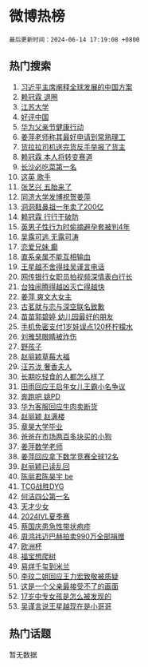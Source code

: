 # 微博热榜

`最后更新时间：2024-06-14 17:19:08 +0800`

## 热门搜索

1. [习近平主席阐释全球发展的中国方案](https://m.weibo.cn/search?containerid=100103type%3D1%26t%3D10%26q%3D%23%E4%B9%A0%E8%BF%91%E5%B9%B3%E4%B8%BB%E5%B8%AD%E9%98%90%E9%87%8A%E5%85%A8%E7%90%83%E5%8F%91%E5%B1%95%E7%9A%84%E4%B8%AD%E5%9B%BD%E6%96%B9%E6%A1%88%23&stream_entry_id=51&isnewpage=1&extparam=seat%3D1%26stream_entry_id%3D51%26c_type%3D51%26q%3D%2523%25E4%25B9%25A0%25E8%25BF%2591%25E5%25B9%25B3%25E4%25B8%25BB%25E5%25B8%25AD%25E9%2598%2590%25E9%2587%258A%25E5%2585%25A8%25E7%2590%2583%25E5%258F%2591%25E5%25B1%2595%25E7%259A%2584%25E4%25B8%25AD%25E5%259B%25BD%25E6%2596%25B9%25E6%25A1%2588%2523%26cate%3D10103%26dgr%3D0%26pos%3D0%26filter_type%3Drealtimehot%26display_time%3D1718356747%26pre_seqid%3D171835674729502749511)
1. [赖冠霖 退圈](https://m.weibo.cn/search?containerid=100103type%3D1%26t%3D10%26q%3D%E8%B5%96%E5%86%A0%E9%9C%96+%E9%80%80%E5%9C%88&stream_entry_id=31&isnewpage=1&extparam=seat%3D1%26stream_entry_id%3D31%26q%3D%25E8%25B5%2596%25E5%2586%25A0%25E9%259C%2596%2520%25E9%2580%2580%25E5%259C%2588%26realpos%3D1%26filter_type%3Drealtimehot%26c_type%3D31%26band_rank%3D1%26dgr%3D0%26cate%3D5001%26flag%3D16%26pos%3D0%26lcate%3D5001%26display_time%3D1718356747%26pre_seqid%3D171835674729502749511)
1. [江苏大学](https://m.weibo.cn/search?containerid=100103type%3D1%26t%3D10%26q%3D%E6%B1%9F%E8%8B%8F%E5%A4%A7%E5%AD%A6&stream_entry_id=31&isnewpage=1&extparam=seat%3D1%26stream_entry_id%3D31%26q%3D%25E6%25B1%259F%25E8%258B%258F%25E5%25A4%25A7%25E5%25AD%25A6%26realpos%3D2%26filter_type%3Drealtimehot%26c_type%3D31%26band_rank%3D2%26dgr%3D0%26cate%3D5001%26flag%3D16%26pos%3D1%26lcate%3D5001%26display_time%3D1718356747%26pre_seqid%3D171835674729502749511)
1. [好评中国](https://m.weibo.cn/search?containerid=100103type%3D1%26t%3D10%26q%3D%23%E5%A5%BD%E8%AF%84%E4%B8%AD%E5%9B%BD%23&stream_entry_id=31&isnewpage=1&extparam=seat%3D1%26stream_entry_id%3D31%26q%3D%2523%25E5%25A5%25BD%25E8%25AF%2584%25E4%25B8%25AD%25E5%259B%25BD%2523%26realpos%3D3%26filter_type%3Drealtimehot%26c_type%3D31%26band_rank%3D3%26dgr%3D0%26cate%3D5001%26flag%3D1%26pos%3D2%26lcate%3D5001%26display_time%3D1718356747%26pre_seqid%3D171835674729502749511)
1. [华为父亲节健康行动](https://m.weibo.cn/search?containerid=100103type%3D1%26t%3D10%26q%3D%23%E5%8D%8E%E4%B8%BA%E7%88%B6%E4%BA%B2%E8%8A%82%E5%81%A5%E5%BA%B7%E8%A1%8C%E5%8A%A8%23&stream_entry_id=31&isnewpage=1&extparam=seat%3D1%26stream_entry_id%3D31%26q%3D%2523%25E5%258D%258E%25E4%25B8%25BA%25E7%2588%25B6%25E4%25BA%25B2%25E8%258A%2582%25E5%2581%25A5%25E5%25BA%25B7%25E8%25A1%258C%25E5%258A%25A8%2523%26adid%3D241663%26filter_type%3Drealtimehot%26dgr%3D0%26c_type%3D31%26band_rank%3D4%26cate%3D5001%26pos%3D3%26is_ad_pos%3D1%26topic_ad%3D1%26lcate%3D5001%26display_time%3D1718356747%26pre_seqid%3D171835674729502749511)
1. [姜萍老师称其最好申请到常熟理工](https://m.weibo.cn/search?containerid=100103type%3D1%26t%3D10%26q%3D%23%E5%A7%9C%E8%90%8D%E8%80%81%E5%B8%88%E7%A7%B0%E5%85%B6%E6%9C%80%E5%A5%BD%E7%94%B3%E8%AF%B7%E5%88%B0%E5%B8%B8%E7%86%9F%E7%90%86%E5%B7%A5%23&stream_entry_id=31&isnewpage=1&extparam=seat%3D1%26stream_entry_id%3D31%26q%3D%2523%25E5%25A7%259C%25E8%2590%258D%25E8%2580%2581%25E5%25B8%2588%25E7%25A7%25B0%25E5%2585%25B6%25E6%259C%2580%25E5%25A5%25BD%25E7%2594%25B3%25E8%25AF%25B7%25E5%2588%25B0%25E5%25B8%25B8%25E7%2586%259F%25E7%2590%2586%25E5%25B7%25A5%2523%26realpos%3D4%26filter_type%3Drealtimehot%26c_type%3D31%26band_rank%3D4%26dgr%3D0%26cate%3D5001%26flag%3D1%26pos%3D4%26lcate%3D5001%26display_time%3D1718356747%26pre_seqid%3D171835674729502749511)
1. [货拉拉司机送完货反手举报了货主](https://m.weibo.cn/search?containerid=100103type%3D1%26t%3D10%26q%3D%23%E8%B4%A7%E6%8B%89%E6%8B%89%E5%8F%B8%E6%9C%BA%E9%80%81%E5%AE%8C%E8%B4%A7%E5%8F%8D%E6%89%8B%E4%B8%BE%E6%8A%A5%E4%BA%86%E8%B4%A7%E4%B8%BB%23&stream_entry_id=31&isnewpage=1&extparam=seat%3D1%26stream_entry_id%3D31%26q%3D%2523%25E8%25B4%25A7%25E6%258B%2589%25E6%258B%2589%25E5%258F%25B8%25E6%259C%25BA%25E9%2580%2581%25E5%25AE%258C%25E8%25B4%25A7%25E5%258F%258D%25E6%2589%258B%25E4%25B8%25BE%25E6%258A%25A5%25E4%25BA%2586%25E8%25B4%25A7%25E4%25B8%25BB%2523%26realpos%3D5%26filter_type%3Drealtimehot%26c_type%3D31%26band_rank%3D5%26dgr%3D0%26cate%3D5001%26flag%3D32768%26pos%3D5%26lcate%3D5001%26display_time%3D1718356747%26pre_seqid%3D171835674729502749511)
1. [赖冠霖 本人将转变赛道](https://m.weibo.cn/search?containerid=100103type%3D1%26t%3D10%26q%3D%E8%B5%96%E5%86%A0%E9%9C%96+%E6%9C%AC%E4%BA%BA%E5%B0%86%E8%BD%AC%E5%8F%98%E8%B5%9B%E9%81%93&stream_entry_id=31&isnewpage=1&extparam=seat%3D1%26stream_entry_id%3D31%26q%3D%25E8%25B5%2596%25E5%2586%25A0%25E9%259C%2596%2520%25E6%259C%25AC%25E4%25BA%25BA%25E5%25B0%2586%25E8%25BD%25AC%25E5%258F%2598%25E8%25B5%259B%25E9%2581%2593%26realpos%3D6%26filter_type%3Drealtimehot%26c_type%3D31%26band_rank%3D6%26dgr%3D0%26cate%3D5001%26flag%3D16%26pos%3D6%26lcate%3D5001%26display_time%3D1718356747%26pre_seqid%3D171835674729502749511)
1. [长沙必吃菜第一名](https://m.weibo.cn/search?containerid=100103type%3D1%26t%3D10%26q%3D%23%E9%95%BF%E6%B2%99%E5%BF%85%E5%90%83%E8%8F%9C%E7%AC%AC%E4%B8%80%E5%90%8D%23&stream_entry_id=31&isnewpage=1&extparam=seat%3D1%26stream_entry_id%3D31%26q%3D%2523%25E9%2595%25BF%25E6%25B2%2599%25E5%25BF%2585%25E5%2590%2583%25E8%258F%259C%25E7%25AC%25AC%25E4%25B8%2580%25E5%2590%258D%2523%26adid%3D241488%26filter_type%3Drealtimehot%26dgr%3D0%26c_type%3D31%26band_rank%3D7%26cate%3D5001%26pos%3D7%26is_ad_pos%3D1%26topic_ad%3D1%26lcate%3D5001%26display_time%3D1718356747%26pre_seqid%3D171835674729502749511)
1. [这英 歌手](https://m.weibo.cn/search?containerid=100103type%3D1%26t%3D10%26q%3D%E8%BF%99%E8%8B%B1+%E6%AD%8C%E6%89%8B&stream_entry_id=31&isnewpage=1&extparam=seat%3D1%26stream_entry_id%3D31%26q%3D%25E8%25BF%2599%25E8%258B%25B1%2520%25E6%25AD%258C%25E6%2589%258B%26realpos%3D7%26filter_type%3Drealtimehot%26c_type%3D31%26band_rank%3D7%26dgr%3D0%26cate%3D5001%26flag%3D1%26pos%3D8%26lcate%3D5001%26display_time%3D1718356747%26pre_seqid%3D171835674729502749511)
1. [张艺兴 五胎来了](https://m.weibo.cn/search?containerid=100103type%3D1%26t%3D10%26q%3D%E5%BC%A0%E8%89%BA%E5%85%B4+%E4%BA%94%E8%83%8E%E6%9D%A5%E4%BA%86&stream_entry_id=31&isnewpage=1&extparam=seat%3D1%26stream_entry_id%3D31%26q%3D%25E5%25BC%25A0%25E8%2589%25BA%25E5%2585%25B4%2520%25E4%25BA%2594%25E8%2583%258E%25E6%259D%25A5%25E4%25BA%2586%26realpos%3D8%26filter_type%3Drealtimehot%26c_type%3D31%26band_rank%3D8%26dgr%3D0%26cate%3D5001%26flag%3D16%26pos%3D9%26lcate%3D5001%26display_time%3D1718356747%26pre_seqid%3D171835674729502749511)
1. [同济大学发博祝贺姜萍](https://m.weibo.cn/search?containerid=100103type%3D1%26t%3D10%26q%3D%23%E5%90%8C%E6%B5%8E%E5%A4%A7%E5%AD%A6%E5%8F%91%E5%8D%9A%E7%A5%9D%E8%B4%BA%E5%A7%9C%E8%90%8D%23&stream_entry_id=31&isnewpage=1&extparam=seat%3D1%26stream_entry_id%3D31%26q%3D%2523%25E5%2590%258C%25E6%25B5%258E%25E5%25A4%25A7%25E5%25AD%25A6%25E5%258F%2591%25E5%258D%259A%25E7%25A5%259D%25E8%25B4%25BA%25E5%25A7%259C%25E8%2590%258D%2523%26realpos%3D9%26filter_type%3Drealtimehot%26c_type%3D31%26band_rank%3D9%26dgr%3D0%26cate%3D5001%26flag%3D0%26pos%3D10%26lcate%3D5001%26display_time%3D1718356747%26pre_seqid%3D171835674729502749511)
1. [洞洞鞋鼻祖一年卖了200亿](https://m.weibo.cn/search?containerid=100103type%3D1%26t%3D10%26q%3D%23%E6%B4%9E%E6%B4%9E%E9%9E%8B%E9%BC%BB%E7%A5%96%E4%B8%80%E5%B9%B4%E5%8D%96%E4%BA%86200%E4%BA%BF%23&stream_entry_id=31&isnewpage=1&extparam=seat%3D1%26stream_entry_id%3D31%26q%3D%2523%25E6%25B4%259E%25E6%25B4%259E%25E9%259E%258B%25E9%25BC%25BB%25E7%25A5%2596%25E4%25B8%2580%25E5%25B9%25B4%25E5%258D%2596%25E4%25BA%2586200%25E4%25BA%25BF%2523%26realpos%3D10%26filter_type%3Drealtimehot%26c_type%3D31%26band_rank%3D10%26dgr%3D0%26cate%3D5001%26flag%3D1%26pos%3D11%26lcate%3D5001%26display_time%3D1718356747%26pre_seqid%3D171835674729502749511)
1. [赖冠霖 行行干破防](https://m.weibo.cn/search?containerid=100103type%3D1%26t%3D10%26q%3D%E8%B5%96%E5%86%A0%E9%9C%96+%E8%A1%8C%E8%A1%8C%E5%B9%B2%E7%A0%B4%E9%98%B2&stream_entry_id=31&isnewpage=1&extparam=seat%3D1%26stream_entry_id%3D31%26q%3D%25E8%25B5%2596%25E5%2586%25A0%25E9%259C%2596%2520%25E8%25A1%258C%25E8%25A1%258C%25E5%25B9%25B2%25E7%25A0%25B4%25E9%2598%25B2%26realpos%3D11%26filter_type%3Drealtimehot%26c_type%3D31%26band_rank%3D11%26dgr%3D0%26cate%3D5001%26flag%3D1%26pos%3D12%26lcate%3D5001%26display_time%3D1718356747%26pre_seqid%3D171835674729502749511)
1. [英男子性行为时偷摘避孕套被判4年](https://m.weibo.cn/search?containerid=100103type%3D1%26t%3D10%26q%3D%23%E8%8B%B1%E7%94%B7%E5%AD%90%E6%80%A7%E8%A1%8C%E4%B8%BA%E6%97%B6%E5%81%B7%E6%91%98%E9%81%BF%E5%AD%95%E5%A5%97%E8%A2%AB%E5%88%A44%E5%B9%B4%23&stream_entry_id=31&isnewpage=1&extparam=seat%3D1%26stream_entry_id%3D31%26q%3D%2523%25E8%258B%25B1%25E7%2594%25B7%25E5%25AD%2590%25E6%2580%25A7%25E8%25A1%258C%25E4%25B8%25BA%25E6%2597%25B6%25E5%2581%25B7%25E6%2591%2598%25E9%2581%25BF%25E5%25AD%2595%25E5%25A5%2597%25E8%25A2%25AB%25E5%2588%25A44%25E5%25B9%25B4%2523%26realpos%3D12%26filter_type%3Drealtimehot%26c_type%3D31%26band_rank%3D12%26dgr%3D0%26cate%3D5001%26flag%3D2%26pos%3D13%26lcate%3D5001%26display_time%3D1718356747%26pre_seqid%3D171835674729502749511)
1. [吴露可逃 无露可涛](https://m.weibo.cn/search?containerid=100103type%3D1%26t%3D10%26q%3D%E5%90%B4%E9%9C%B2%E5%8F%AF%E9%80%83+%E6%97%A0%E9%9C%B2%E5%8F%AF%E6%B6%9B&stream_entry_id=31&isnewpage=1&extparam=seat%3D1%26stream_entry_id%3D31%26q%3D%25E5%2590%25B4%25E9%259C%25B2%25E5%258F%25AF%25E9%2580%2583%2520%25E6%2597%25A0%25E9%259C%25B2%25E5%258F%25AF%25E6%25B6%259B%26realpos%3D13%26filter_type%3Drealtimehot%26c_type%3D31%26band_rank%3D13%26dgr%3D0%26cate%3D5001%26flag%3D1%26pos%3D14%26lcate%3D5001%26display_time%3D1718356747%26pre_seqid%3D171835674729502749511)
1. [恋爱兄妹 癫](https://m.weibo.cn/search?containerid=100103type%3D1%26t%3D10%26q%3D%E6%81%8B%E7%88%B1%E5%85%84%E5%A6%B9+%E7%99%AB&stream_entry_id=31&isnewpage=1&extparam=seat%3D1%26stream_entry_id%3D31%26q%3D%25E6%2581%258B%25E7%2588%25B1%25E5%2585%2584%25E5%25A6%25B9%2520%25E7%2599%25AB%26realpos%3D14%26filter_type%3Drealtimehot%26c_type%3D31%26band_rank%3D14%26dgr%3D0%26cate%3D5001%26flag%3D0%26pos%3D15%26lcate%3D5001%26display_time%3D1718356747%26pre_seqid%3D171835674729502749511)
1. [直系亲属不能互相输血](https://m.weibo.cn/search?containerid=100103type%3D1%26t%3D10%26q%3D%23%E7%9B%B4%E7%B3%BB%E4%BA%B2%E5%B1%9E%E4%B8%8D%E8%83%BD%E4%BA%92%E7%9B%B8%E8%BE%93%E8%A1%80%23&stream_entry_id=31&isnewpage=1&extparam=seat%3D1%26stream_entry_id%3D31%26q%3D%2523%25E7%259B%25B4%25E7%25B3%25BB%25E4%25BA%25B2%25E5%25B1%259E%25E4%25B8%258D%25E8%2583%25BD%25E4%25BA%2592%25E7%259B%25B8%25E8%25BE%2593%25E8%25A1%2580%2523%26realpos%3D15%26filter_type%3Drealtimehot%26c_type%3D31%26band_rank%3D15%26dgr%3D0%26cate%3D5001%26flag%3D1%26pos%3D16%26lcate%3D5001%26display_time%3D1718356747%26pre_seqid%3D171835674729502749511)
1. [王星越不舍得挂吴谨言电话](https://m.weibo.cn/search?containerid=100103type%3D1%26t%3D10%26q%3D%23%E7%8E%8B%E6%98%9F%E8%B6%8A%E4%B8%8D%E8%88%8D%E5%BE%97%E6%8C%82%E5%90%B4%E8%B0%A8%E8%A8%80%E7%94%B5%E8%AF%9D%23&stream_entry_id=31&isnewpage=1&extparam=seat%3D1%26stream_entry_id%3D31%26q%3D%2523%25E7%258E%258B%25E6%2598%259F%25E8%25B6%258A%25E4%25B8%258D%25E8%2588%258D%25E5%25BE%2597%25E6%258C%2582%25E5%2590%25B4%25E8%25B0%25A8%25E8%25A8%2580%25E7%2594%25B5%25E8%25AF%259D%2523%26realpos%3D16%26filter_type%3Drealtimehot%26c_type%3D31%26band_rank%3D16%26dgr%3D0%26cate%3D5001%26flag%3D1%26pos%3D17%26lcate%3D5001%26display_time%3D1718356747%26pre_seqid%3D171835674729502749511)
1. [网传银行女职员拍视频深情表白行长](https://m.weibo.cn/search?containerid=100103type%3D1%26t%3D10%26q%3D%23%E7%BD%91%E4%BC%A0%E9%93%B6%E8%A1%8C%E5%A5%B3%E8%81%8C%E5%91%98%E6%8B%8D%E8%A7%86%E9%A2%91%E6%B7%B1%E6%83%85%E8%A1%A8%E7%99%BD%E8%A1%8C%E9%95%BF%23&stream_entry_id=31&isnewpage=1&extparam=seat%3D1%26stream_entry_id%3D31%26q%3D%2523%25E7%25BD%2591%25E4%25BC%25A0%25E9%2593%25B6%25E8%25A1%258C%25E5%25A5%25B3%25E8%2581%258C%25E5%2591%2598%25E6%258B%258D%25E8%25A7%2586%25E9%25A2%2591%25E6%25B7%25B1%25E6%2583%2585%25E8%25A1%25A8%25E7%2599%25BD%25E8%25A1%258C%25E9%2595%25BF%2523%26realpos%3D17%26filter_type%3Drealtimehot%26c_type%3D31%26band_rank%3D17%26dgr%3D0%26cate%3D5001%26flag%3D0%26pos%3D18%26lcate%3D5001%26display_time%3D1718356747%26pre_seqid%3D171835674729502749511)
1. [台独闹腾得越凶灭亡得越快](https://m.weibo.cn/search?containerid=100103type%3D1%26t%3D10%26q%3D%23%E5%8F%B0%E7%8B%AC%E9%97%B9%E8%85%BE%E5%BE%97%E8%B6%8A%E5%87%B6%E7%81%AD%E4%BA%A1%E5%BE%97%E8%B6%8A%E5%BF%AB%23&stream_entry_id=31&isnewpage=1&extparam=seat%3D1%26stream_entry_id%3D31%26q%3D%2523%25E5%258F%25B0%25E7%258B%25AC%25E9%2597%25B9%25E8%2585%25BE%25E5%25BE%2597%25E8%25B6%258A%25E5%2587%25B6%25E7%2581%25AD%25E4%25BA%25A1%25E5%25BE%2597%25E8%25B6%258A%25E5%25BF%25AB%2523%26realpos%3D18%26filter_type%3Drealtimehot%26c_type%3D31%26band_rank%3D18%26dgr%3D0%26cate%3D5001%26flag%3D1%26pos%3D19%26lcate%3D5001%26display_time%3D1718356747%26pre_seqid%3D171835674729502749511)
1. [姜萍 爽文大女主](https://m.weibo.cn/search?containerid=100103type%3D1%26t%3D10%26q%3D%E5%A7%9C%E8%90%8D+%E7%88%BD%E6%96%87%E5%A4%A7%E5%A5%B3%E4%B8%BB&stream_entry_id=31&isnewpage=1&extparam=seat%3D1%26stream_entry_id%3D31%26q%3D%25E5%25A7%259C%25E8%2590%258D%2520%25E7%2588%25BD%25E6%2596%2587%25E5%25A4%25A7%25E5%25A5%25B3%25E4%25B8%25BB%26realpos%3D19%26filter_type%3Drealtimehot%26c_type%3D31%26band_rank%3D19%26dgr%3D0%26cate%3D5001%26flag%3D1%26pos%3D20%26lcate%3D5001%26display_time%3D1718356747%26pre_seqid%3D171835674729502749511)
1. [古茗就与恋与深空联名致歉](https://m.weibo.cn/search?containerid=100103type%3D1%26t%3D10%26q%3D%23%E5%8F%A4%E8%8C%97%E5%B0%B1%E4%B8%8E%E6%81%8B%E4%B8%8E%E6%B7%B1%E7%A9%BA%E8%81%94%E5%90%8D%E8%87%B4%E6%AD%89%23&stream_entry_id=31&isnewpage=1&extparam=seat%3D1%26stream_entry_id%3D31%26q%3D%2523%25E5%258F%25A4%25E8%258C%2597%25E5%25B0%25B1%25E4%25B8%258E%25E6%2581%258B%25E4%25B8%258E%25E6%25B7%25B1%25E7%25A9%25BA%25E8%2581%2594%25E5%2590%258D%25E8%2587%25B4%25E6%25AD%2589%2523%26realpos%3D20%26filter_type%3Drealtimehot%26c_type%3D31%26band_rank%3D20%26dgr%3D0%26cate%3D5001%26flag%3D1%26pos%3D21%26lcate%3D5001%26display_time%3D1718356747%26pre_seqid%3D171835674729502749511)
1. [苗苗郭碧婷 幼儿园最好的朋友](https://m.weibo.cn/search?containerid=100103type%3D1%26t%3D10%26q%3D%E8%8B%97%E8%8B%97%E9%83%AD%E7%A2%A7%E5%A9%B7+%E5%B9%BC%E5%84%BF%E5%9B%AD%E6%9C%80%E5%A5%BD%E7%9A%84%E6%9C%8B%E5%8F%8B&stream_entry_id=31&isnewpage=1&extparam=seat%3D1%26stream_entry_id%3D31%26q%3D%25E8%258B%2597%25E8%258B%2597%25E9%2583%25AD%25E7%25A2%25A7%25E5%25A9%25B7%2520%25E5%25B9%25BC%25E5%2584%25BF%25E5%259B%25AD%25E6%259C%2580%25E5%25A5%25BD%25E7%259A%2584%25E6%259C%258B%25E5%258F%258B%26realpos%3D21%26filter_type%3Drealtimehot%26c_type%3D31%26band_rank%3D21%26dgr%3D0%26cate%3D5001%26flag%3D1%26pos%3D22%26lcate%3D5001%26display_time%3D1718356747%26pre_seqid%3D171835674729502749511)
1. [手机免密支付1岁娃误点120杯柠檬水](https://m.weibo.cn/search?containerid=100103type%3D1%26t%3D10%26q%3D%23%E6%89%8B%E6%9C%BA%E5%85%8D%E5%AF%86%E6%94%AF%E4%BB%981%E5%B2%81%E5%A8%83%E8%AF%AF%E7%82%B9120%E6%9D%AF%E6%9F%A0%E6%AA%AC%E6%B0%B4%23&stream_entry_id=31&isnewpage=1&extparam=seat%3D1%26stream_entry_id%3D31%26q%3D%2523%25E6%2589%258B%25E6%259C%25BA%25E5%2585%258D%25E5%25AF%2586%25E6%2594%25AF%25E4%25BB%25981%25E5%25B2%2581%25E5%25A8%2583%25E8%25AF%25AF%25E7%2582%25B9120%25E6%259D%25AF%25E6%259F%25A0%25E6%25AA%25AC%25E6%25B0%25B4%2523%26realpos%3D22%26filter_type%3Drealtimehot%26c_type%3D31%26band_rank%3D22%26dgr%3D0%26cate%3D5001%26flag%3D0%26pos%3D23%26lcate%3D5001%26display_time%3D1718356747%26pre_seqid%3D171835674729502749511)
1. [刘雅瑟眼睛被炸伤](https://m.weibo.cn/search?containerid=100103type%3D1%26t%3D10%26q%3D%23%E5%88%98%E9%9B%85%E7%91%9F%E7%9C%BC%E7%9D%9B%E8%A2%AB%E7%82%B8%E4%BC%A4%23&stream_entry_id=31&isnewpage=1&extparam=seat%3D1%26stream_entry_id%3D31%26q%3D%2523%25E5%2588%2598%25E9%259B%2585%25E7%2591%259F%25E7%259C%25BC%25E7%259D%259B%25E8%25A2%25AB%25E7%2582%25B8%25E4%25BC%25A4%2523%26realpos%3D23%26filter_type%3Drealtimehot%26c_type%3D31%26band_rank%3D23%26dgr%3D0%26cate%3D5001%26flag%3D0%26pos%3D24%26lcate%3D5001%26display_time%3D1718356747%26pre_seqid%3D171835674729502749511)
1. [野孩子](https://m.weibo.cn/search?containerid=100103type%3D1%26t%3D10%26q%3D%E9%87%8E%E5%AD%A9%E5%AD%90&stream_entry_id=31&isnewpage=1&extparam=seat%3D1%26stream_entry_id%3D31%26q%3D%25E9%2587%258E%25E5%25AD%25A9%25E5%25AD%2590%26realpos%3D24%26filter_type%3Drealtimehot%26c_type%3D31%26band_rank%3D24%26dgr%3D0%26cate%3D5001%26flag%3D1%26pos%3D25%26lcate%3D5001%26display_time%3D1718356747%26pre_seqid%3D171835674729502749511)
1. [赵丽颖草莓大福](https://m.weibo.cn/search?containerid=100103type%3D1%26t%3D10%26q%3D%23%E8%B5%B5%E4%B8%BD%E9%A2%96%E8%8D%89%E8%8E%93%E5%A4%A7%E7%A6%8F%23&stream_entry_id=31&isnewpage=1&extparam=seat%3D1%26stream_entry_id%3D31%26q%3D%2523%25E8%25B5%25B5%25E4%25B8%25BD%25E9%25A2%2596%25E8%258D%2589%25E8%258E%2593%25E5%25A4%25A7%25E7%25A6%258F%2523%26realpos%3D25%26filter_type%3Drealtimehot%26c_type%3D31%26band_rank%3D25%26dgr%3D0%26cate%3D5001%26flag%3D1%26pos%3D26%26lcate%3D5001%26display_time%3D1718356747%26pre_seqid%3D171835674729502749511)
1. [汪苏泷 奢香夫人](https://m.weibo.cn/search?containerid=100103type%3D1%26t%3D10%26q%3D%E6%B1%AA%E8%8B%8F%E6%B3%B7+%E5%A5%A2%E9%A6%99%E5%A4%AB%E4%BA%BA&stream_entry_id=31&isnewpage=1&extparam=seat%3D1%26stream_entry_id%3D31%26q%3D%25E6%25B1%25AA%25E8%258B%258F%25E6%25B3%25B7%2520%25E5%25A5%25A2%25E9%25A6%2599%25E5%25A4%25AB%25E4%25BA%25BA%26realpos%3D26%26filter_type%3Drealtimehot%26c_type%3D31%26band_rank%3D26%26dgr%3D0%26cate%3D5001%26flag%3D0%26pos%3D27%26lcate%3D5001%26display_time%3D1718356747%26pre_seqid%3D171835674729502749511)
1. [长期吃轻食的人都怎么样了](https://m.weibo.cn/search?containerid=100103type%3D1%26t%3D10%26q%3D%23%E9%95%BF%E6%9C%9F%E5%90%83%E8%BD%BB%E9%A3%9F%E7%9A%84%E4%BA%BA%E9%83%BD%E6%80%8E%E4%B9%88%E6%A0%B7%E4%BA%86%23&stream_entry_id=31&isnewpage=1&extparam=seat%3D1%26stream_entry_id%3D31%26q%3D%2523%25E9%2595%25BF%25E6%259C%259F%25E5%2590%2583%25E8%25BD%25BB%25E9%25A3%259F%25E7%259A%2584%25E4%25BA%25BA%25E9%2583%25BD%25E6%2580%258E%25E4%25B9%2588%25E6%25A0%25B7%25E4%25BA%2586%2523%26realpos%3D27%26filter_type%3Drealtimehot%26c_type%3D31%26band_rank%3D27%26dgr%3D0%26cate%3D5001%26flag%3D0%26pos%3D28%26lcate%3D5001%26display_time%3D1718356747%26pre_seqid%3D171835674729502749511)
1. [田雨回应王启年女儿王霸小名争议](https://m.weibo.cn/search?containerid=100103type%3D1%26t%3D10%26q%3D%23%E7%94%B0%E9%9B%A8%E5%9B%9E%E5%BA%94%E7%8E%8B%E5%90%AF%E5%B9%B4%E5%A5%B3%E5%84%BF%E7%8E%8B%E9%9C%B8%E5%B0%8F%E5%90%8D%E4%BA%89%E8%AE%AE%23&stream_entry_id=31&isnewpage=1&extparam=seat%3D1%26stream_entry_id%3D31%26q%3D%2523%25E7%2594%25B0%25E9%259B%25A8%25E5%259B%259E%25E5%25BA%2594%25E7%258E%258B%25E5%2590%25AF%25E5%25B9%25B4%25E5%25A5%25B3%25E5%2584%25BF%25E7%258E%258B%25E9%259C%25B8%25E5%25B0%258F%25E5%2590%258D%25E4%25BA%2589%25E8%25AE%25AE%2523%26realpos%3D28%26filter_type%3Drealtimehot%26c_type%3D31%26band_rank%3D28%26dgr%3D0%26cate%3D5001%26flag%3D1%26pos%3D29%26lcate%3D5001%26display_time%3D1718356747%26pre_seqid%3D171835674729502749511)
1. [奔跑吧 姚PD](https://m.weibo.cn/search?containerid=100103type%3D1%26t%3D10%26q%3D%E5%A5%94%E8%B7%91%E5%90%A7+%E5%A7%9APD&stream_entry_id=31&isnewpage=1&extparam=seat%3D1%26stream_entry_id%3D31%26q%3D%25E5%25A5%2594%25E8%25B7%2591%25E5%2590%25A7%2520%25E5%25A7%259APD%26realpos%3D29%26filter_type%3Drealtimehot%26c_type%3D31%26band_rank%3D29%26dgr%3D0%26cate%3D5001%26flag%3D0%26pos%3D30%26lcate%3D5001%26display_time%3D1718356747%26pre_seqid%3D171835674729502749511)
1. [华为客服回应牛肉卖断货](https://m.weibo.cn/search?containerid=100103type%3D1%26t%3D10%26q%3D%23%E5%8D%8E%E4%B8%BA%E5%AE%A2%E6%9C%8D%E5%9B%9E%E5%BA%94%E7%89%9B%E8%82%89%E5%8D%96%E6%96%AD%E8%B4%A7%23&stream_entry_id=31&isnewpage=1&extparam=seat%3D1%26stream_entry_id%3D31%26q%3D%2523%25E5%258D%258E%25E4%25B8%25BA%25E5%25AE%25A2%25E6%259C%258D%25E5%259B%259E%25E5%25BA%2594%25E7%2589%259B%25E8%2582%2589%25E5%258D%2596%25E6%2596%25AD%25E8%25B4%25A7%2523%26realpos%3D30%26filter_type%3Drealtimehot%26c_type%3D31%26band_rank%3D30%26dgr%3D0%26cate%3D5001%26flag%3D1%26pos%3D31%26lcate%3D5001%26display_time%3D1718356747%26pre_seqid%3D171835674729502749511)
1. [赵丽颖 赵满楼](https://m.weibo.cn/search?containerid=100103type%3D1%26t%3D10%26q%3D%E8%B5%B5%E4%B8%BD%E9%A2%96+%E8%B5%B5%E6%BB%A1%E6%A5%BC&stream_entry_id=31&isnewpage=1&extparam=seat%3D1%26stream_entry_id%3D31%26q%3D%25E8%25B5%25B5%25E4%25B8%25BD%25E9%25A2%2596%2520%25E8%25B5%25B5%25E6%25BB%25A1%25E6%25A5%25BC%26realpos%3D31%26filter_type%3Drealtimehot%26c_type%3D31%26band_rank%3D31%26dgr%3D0%26cate%3D5001%26flag%3D0%26pos%3D32%26lcate%3D5001%26display_time%3D1718356747%26pre_seqid%3D171835674729502749511)
1. [章昊大学毕业](https://m.weibo.cn/search?containerid=100103type%3D1%26t%3D10%26q%3D%23%E7%AB%A0%E6%98%8A%E5%A4%A7%E5%AD%A6%E6%AF%95%E4%B8%9A%23&stream_entry_id=31&isnewpage=1&extparam=seat%3D1%26stream_entry_id%3D31%26q%3D%2523%25E7%25AB%25A0%25E6%2598%258A%25E5%25A4%25A7%25E5%25AD%25A6%25E6%25AF%2595%25E4%25B8%259A%2523%26realpos%3D32%26filter_type%3Drealtimehot%26c_type%3D31%26band_rank%3D32%26dgr%3D0%26cate%3D5001%26flag%3D1%26pos%3D33%26lcate%3D5001%26display_time%3D1718356747%26pre_seqid%3D171835674729502749511)
1. [爸爸在市场两百多块买的小狗](https://m.weibo.cn/search?containerid=100103type%3D1%26t%3D10%26q%3D%23%E7%88%B8%E7%88%B8%E5%9C%A8%E5%B8%82%E5%9C%BA%E4%B8%A4%E7%99%BE%E5%A4%9A%E5%9D%97%E4%B9%B0%E7%9A%84%E5%B0%8F%E7%8B%97%23&stream_entry_id=31&isnewpage=1&extparam=seat%3D1%26stream_entry_id%3D31%26q%3D%2523%25E7%2588%25B8%25E7%2588%25B8%25E5%259C%25A8%25E5%25B8%2582%25E5%259C%25BA%25E4%25B8%25A4%25E7%2599%25BE%25E5%25A4%259A%25E5%259D%2597%25E4%25B9%25B0%25E7%259A%2584%25E5%25B0%258F%25E7%258B%2597%2523%26realpos%3D33%26filter_type%3Drealtimehot%26c_type%3D31%26band_rank%3D33%26dgr%3D0%26cate%3D5001%26flag%3D1%26pos%3D34%26lcate%3D5001%26display_time%3D1718356747%26pre_seqid%3D171835674729502749511)
1. [姜萍数学老师](https://m.weibo.cn/search?containerid=100103type%3D1%26t%3D10%26q%3D%E5%A7%9C%E8%90%8D%E6%95%B0%E5%AD%A6%E8%80%81%E5%B8%88&stream_entry_id=31&isnewpage=1&extparam=seat%3D1%26stream_entry_id%3D31%26q%3D%25E5%25A7%259C%25E8%2590%258D%25E6%2595%25B0%25E5%25AD%25A6%25E8%2580%2581%25E5%25B8%2588%26realpos%3D34%26filter_type%3Drealtimehot%26c_type%3D31%26band_rank%3D34%26dgr%3D0%26cate%3D5001%26flag%3D1%26pos%3D35%26lcate%3D5001%26display_time%3D1718356747%26pre_seqid%3D171835674729502749511)
1. [姜萍回应拿下数学竞赛全球12名](https://m.weibo.cn/search?containerid=100103type%3D1%26t%3D10%26q%3D%23%E5%A7%9C%E8%90%8D%E5%9B%9E%E5%BA%94%E6%8B%BF%E4%B8%8B%E6%95%B0%E5%AD%A6%E7%AB%9E%E8%B5%9B%E5%85%A8%E7%90%8312%E5%90%8D%23&stream_entry_id=31&isnewpage=1&extparam=seat%3D1%26stream_entry_id%3D31%26q%3D%2523%25E5%25A7%259C%25E8%2590%258D%25E5%259B%259E%25E5%25BA%2594%25E6%258B%25BF%25E4%25B8%258B%25E6%2595%25B0%25E5%25AD%25A6%25E7%25AB%259E%25E8%25B5%259B%25E5%2585%25A8%25E7%2590%258312%25E5%2590%258D%2523%26realpos%3D35%26filter_type%3Drealtimehot%26c_type%3D31%26band_rank%3D35%26dgr%3D0%26cate%3D5001%26flag%3D32768%26pos%3D36%26lcate%3D5001%26display_time%3D1718356747%26pre_seqid%3D171835674729502749511)
1. [赵丽颖已读乱回](https://m.weibo.cn/search?containerid=100103type%3D1%26t%3D10%26q%3D%23%E8%B5%B5%E4%B8%BD%E9%A2%96%E5%B7%B2%E8%AF%BB%E4%B9%B1%E5%9B%9E%23&stream_entry_id=31&isnewpage=1&extparam=seat%3D1%26stream_entry_id%3D31%26q%3D%2523%25E8%25B5%25B5%25E4%25B8%25BD%25E9%25A2%2596%25E5%25B7%25B2%25E8%25AF%25BB%25E4%25B9%25B1%25E5%259B%259E%2523%26realpos%3D36%26filter_type%3Drealtimehot%26c_type%3D31%26band_rank%3D36%26dgr%3D0%26cate%3D5001%26flag%3D1%26pos%3D37%26lcate%3D5001%26display_time%3D1718356747%26pre_seqid%3D171835674729502749511)
1. [陈丽君陈昊宇 be](https://m.weibo.cn/search?containerid=100103type%3D1%26t%3D10%26q%3D%E9%99%88%E4%B8%BD%E5%90%9B%E9%99%88%E6%98%8A%E5%AE%87+be&stream_entry_id=31&isnewpage=1&extparam=seat%3D1%26stream_entry_id%3D31%26q%3D%25E9%2599%2588%25E4%25B8%25BD%25E5%2590%259B%25E9%2599%2588%25E6%2598%258A%25E5%25AE%2587%2520be%26realpos%3D37%26filter_type%3Drealtimehot%26c_type%3D31%26band_rank%3D37%26dgr%3D0%26cate%3D5001%26flag%3D0%26pos%3D38%26lcate%3D5001%26display_time%3D1718356747%26pre_seqid%3D171835674729502749511)
1. [TCG战胜DYG](https://m.weibo.cn/search?containerid=100103type%3D1%26t%3D10%26q%3D%23TCG%E6%88%98%E8%83%9CDYG%23&stream_entry_id=31&isnewpage=1&extparam=seat%3D1%26stream_entry_id%3D31%26q%3D%2523TCG%25E6%2588%2598%25E8%2583%259CDYG%2523%26realpos%3D38%26filter_type%3Drealtimehot%26c_type%3D31%26band_rank%3D38%26dgr%3D0%26cate%3D5001%26flag%3D1%26pos%3D39%26lcate%3D5001%26display_time%3D1718356747%26pre_seqid%3D171835674729502749511)
1. [何洁四公第一名](https://m.weibo.cn/search?containerid=100103type%3D1%26t%3D10%26q%3D%23%E4%BD%95%E6%B4%81%E5%9B%9B%E5%85%AC%E7%AC%AC%E4%B8%80%E5%90%8D%23&stream_entry_id=31&isnewpage=1&extparam=seat%3D1%26stream_entry_id%3D31%26q%3D%2523%25E4%25BD%2595%25E6%25B4%2581%25E5%259B%259B%25E5%2585%25AC%25E7%25AC%25AC%25E4%25B8%2580%25E5%2590%258D%2523%26realpos%3D39%26filter_type%3Drealtimehot%26c_type%3D31%26band_rank%3D39%26dgr%3D0%26cate%3D5001%26flag%3D0%26pos%3D40%26lcate%3D5001%26display_time%3D1718356747%26pre_seqid%3D171835674729502749511)
1. [天才少女](https://m.weibo.cn/search?containerid=100103type%3D1%26t%3D10%26q%3D%E5%A4%A9%E6%89%8D%E5%B0%91%E5%A5%B3&stream_entry_id=31&isnewpage=1&extparam=seat%3D1%26stream_entry_id%3D31%26q%3D%25E5%25A4%25A9%25E6%2589%258D%25E5%25B0%2591%25E5%25A5%25B3%26realpos%3D40%26filter_type%3Drealtimehot%26c_type%3D31%26band_rank%3D40%26dgr%3D0%26cate%3D5001%26flag%3D0%26pos%3D41%26lcate%3D5001%26display_time%3D1718356747%26pre_seqid%3D171835674729502749511)
1. [2024IVL夏季赛](https://m.weibo.cn/search?containerid=100103type%3D1%26t%3D10%26q%3D2024IVL%E5%A4%8F%E5%AD%A3%E8%B5%9B&stream_entry_id=31&isnewpage=1&extparam=seat%3D1%26stream_entry_id%3D31%26q%3D2024IVL%25E5%25A4%258F%25E5%25AD%25A3%25E8%25B5%259B%26realpos%3D41%26filter_type%3Drealtimehot%26c_type%3D31%26band_rank%3D41%26dgr%3D0%26cate%3D5001%26flag%3D1%26pos%3D42%26lcate%3D5001%26display_time%3D1718356747%26pre_seqid%3D171835674729502749511)
1. [蔡国庆患急性带状疱疹](https://m.weibo.cn/search?containerid=100103type%3D1%26t%3D10%26q%3D%23%E8%94%A1%E5%9B%BD%E5%BA%86%E6%82%A3%E6%80%A5%E6%80%A7%E5%B8%A6%E7%8A%B6%E7%96%B1%E7%96%B9%23&stream_entry_id=31&isnewpage=1&extparam=seat%3D1%26stream_entry_id%3D31%26q%3D%2523%25E8%2594%25A1%25E5%259B%25BD%25E5%25BA%2586%25E6%2582%25A3%25E6%2580%25A5%25E6%2580%25A7%25E5%25B8%25A6%25E7%258A%25B6%25E7%2596%25B1%25E7%2596%25B9%2523%26realpos%3D42%26filter_type%3Drealtimehot%26c_type%3D31%26band_rank%3D42%26dgr%3D0%26cate%3D5001%26flag%3D0%26pos%3D43%26lcate%3D5001%26display_time%3D1718356747%26pre_seqid%3D171835674729502749511)
1. [周鸿祎迈巴赫拍卖990万全部捐赠](https://m.weibo.cn/search?containerid=100103type%3D1%26t%3D10%26q%3D%23%E5%91%A8%E9%B8%BF%E7%A5%8E%E8%BF%88%E5%B7%B4%E8%B5%AB%E6%8B%8D%E5%8D%96990%E4%B8%87%E5%85%A8%E9%83%A8%E6%8D%90%E8%B5%A0%23&stream_entry_id=31&isnewpage=1&extparam=seat%3D1%26stream_entry_id%3D31%26q%3D%2523%25E5%2591%25A8%25E9%25B8%25BF%25E7%25A5%258E%25E8%25BF%2588%25E5%25B7%25B4%25E8%25B5%25AB%25E6%258B%258D%25E5%258D%2596990%25E4%25B8%2587%25E5%2585%25A8%25E9%2583%25A8%25E6%258D%2590%25E8%25B5%25A0%2523%26realpos%3D43%26filter_type%3Drealtimehot%26c_type%3D31%26band_rank%3D43%26dgr%3D0%26cate%3D5001%26flag%3D0%26pos%3D44%26lcate%3D5001%26display_time%3D1718356747%26pre_seqid%3D171835674729502749511)
1. [欧洲杯](https://m.weibo.cn/search?containerid=100103type%3D1%26t%3D10%26q%3D%E6%AC%A7%E6%B4%B2%E6%9D%AF&stream_entry_id=31&isnewpage=1&extparam=seat%3D1%26stream_entry_id%3D31%26q%3D%25E6%25AC%25A7%25E6%25B4%25B2%25E6%259D%25AF%26realpos%3D44%26filter_type%3Drealtimehot%26c_type%3D31%26band_rank%3D44%26dgr%3D0%26cate%3D5001%26flag%3D0%26pos%3D45%26lcate%3D5001%26display_time%3D1718356747%26pre_seqid%3D171835674729502749511)
1. [福宝想爬树](https://m.weibo.cn/search?containerid=100103type%3D1%26t%3D10%26q%3D%23%E7%A6%8F%E5%AE%9D%E6%83%B3%E7%88%AC%E6%A0%91%23&stream_entry_id=31&isnewpage=1&extparam=seat%3D1%26stream_entry_id%3D31%26q%3D%2523%25E7%25A6%258F%25E5%25AE%259D%25E6%2583%25B3%25E7%2588%25AC%25E6%25A0%2591%2523%26realpos%3D45%26filter_type%3Drealtimehot%26c_type%3D31%26band_rank%3D45%26dgr%3D0%26cate%3D5001%26flag%3D0%26pos%3D46%26lcate%3D5001%26display_time%3D1718356747%26pre_seqid%3D171835674729502749511)
1. [易烊千玺到米兰](https://m.weibo.cn/search?containerid=100103type%3D1%26t%3D10%26q%3D%23%E6%98%93%E7%83%8A%E5%8D%83%E7%8E%BA%E5%88%B0%E7%B1%B3%E5%85%B0%23&stream_entry_id=31&isnewpage=1&extparam=seat%3D1%26stream_entry_id%3D31%26q%3D%2523%25E6%2598%2593%25E7%2583%258A%25E5%258D%2583%25E7%258E%25BA%25E5%2588%25B0%25E7%25B1%25B3%25E5%2585%25B0%2523%26realpos%3D46%26filter_type%3Drealtimehot%26c_type%3D31%26band_rank%3D46%26dgr%3D0%26cate%3D5001%26flag%3D1%26pos%3D47%26lcate%3D5001%26display_time%3D1718356747%26pre_seqid%3D171835674729502749511)
1. [李玟二姐回应王力宏致敬被质疑](https://m.weibo.cn/search?containerid=100103type%3D1%26t%3D10%26q%3D%23%E6%9D%8E%E7%8E%9F%E4%BA%8C%E5%A7%90%E5%9B%9E%E5%BA%94%E7%8E%8B%E5%8A%9B%E5%AE%8F%E8%87%B4%E6%95%AC%E8%A2%AB%E8%B4%A8%E7%96%91%23&stream_entry_id=31&isnewpage=1&extparam=seat%3D1%26stream_entry_id%3D31%26q%3D%2523%25E6%259D%258E%25E7%258E%259F%25E4%25BA%258C%25E5%25A7%2590%25E5%259B%259E%25E5%25BA%2594%25E7%258E%258B%25E5%258A%259B%25E5%25AE%258F%25E8%2587%25B4%25E6%2595%25AC%25E8%25A2%25AB%25E8%25B4%25A8%25E7%2596%2591%2523%26realpos%3D47%26filter_type%3Drealtimehot%26c_type%3D31%26band_rank%3D47%26dgr%3D0%26cate%3D5001%26flag%3D0%26pos%3D48%26lcate%3D5001%26display_time%3D1718356747%26pre_seqid%3D171835674729502749511)
1. [这是一个父亲最接受不了的画面](https://m.weibo.cn/search?containerid=100103type%3D1%26t%3D10%26q%3D%23%E8%BF%99%E6%98%AF%E4%B8%80%E4%B8%AA%E7%88%B6%E4%BA%B2%E6%9C%80%E6%8E%A5%E5%8F%97%E4%B8%8D%E4%BA%86%E7%9A%84%E7%94%BB%E9%9D%A2%23&stream_entry_id=31&isnewpage=1&extparam=seat%3D1%26stream_entry_id%3D31%26q%3D%2523%25E8%25BF%2599%25E6%2598%25AF%25E4%25B8%2580%25E4%25B8%25AA%25E7%2588%25B6%25E4%25BA%25B2%25E6%259C%2580%25E6%258E%25A5%25E5%258F%2597%25E4%25B8%258D%25E4%25BA%2586%25E7%259A%2584%25E7%2594%25BB%25E9%259D%25A2%2523%26realpos%3D48%26filter_type%3Drealtimehot%26c_type%3D31%26band_rank%3D48%26dgr%3D0%26cate%3D5001%26flag%3D0%26pos%3D49%26lcate%3D5001%26display_time%3D1718356747%26pre_seqid%3D171835674729502749511)
1. [17岁中专女孩是怎么被发现的](https://m.weibo.cn/search?containerid=100103type%3D1%26t%3D10%26q%3D%2317%E5%B2%81%E4%B8%AD%E4%B8%93%E5%A5%B3%E5%AD%A9%E6%98%AF%E6%80%8E%E4%B9%88%E8%A2%AB%E5%8F%91%E7%8E%B0%E7%9A%84%23&stream_entry_id=31&isnewpage=1&extparam=seat%3D1%26stream_entry_id%3D31%26q%3D%252317%25E5%25B2%2581%25E4%25B8%25AD%25E4%25B8%2593%25E5%25A5%25B3%25E5%25AD%25A9%25E6%2598%25AF%25E6%2580%258E%25E4%25B9%2588%25E8%25A2%25AB%25E5%258F%2591%25E7%258E%25B0%25E7%259A%2584%2523%26realpos%3D49%26filter_type%3Drealtimehot%26c_type%3D31%26band_rank%3D49%26dgr%3D0%26cate%3D5001%26flag%3D0%26pos%3D50%26lcate%3D5001%26display_time%3D1718356747%26pre_seqid%3D171835674729502749511)
1. [吴谨言说王星越现在是小哥哥](https://m.weibo.cn/search?containerid=100103type%3D1%26t%3D10%26q%3D%23%E5%90%B4%E8%B0%A8%E8%A8%80%E8%AF%B4%E7%8E%8B%E6%98%9F%E8%B6%8A%E7%8E%B0%E5%9C%A8%E6%98%AF%E5%B0%8F%E5%93%A5%E5%93%A5%23&stream_entry_id=31&isnewpage=1&extparam=seat%3D1%26stream_entry_id%3D31%26q%3D%2523%25E5%2590%25B4%25E8%25B0%25A8%25E8%25A8%2580%25E8%25AF%25B4%25E7%258E%258B%25E6%2598%259F%25E8%25B6%258A%25E7%258E%25B0%25E5%259C%25A8%25E6%2598%25AF%25E5%25B0%258F%25E5%2593%25A5%25E5%2593%25A5%2523%26realpos%3D50%26filter_type%3Drealtimehot%26c_type%3D31%26band_rank%3D50%26dgr%3D0%26cate%3D5001%26flag%3D1%26pos%3D51%26lcate%3D5001%26display_time%3D1718356747%26pre_seqid%3D171835674729502749511)

## 热门话题

暂无数据
